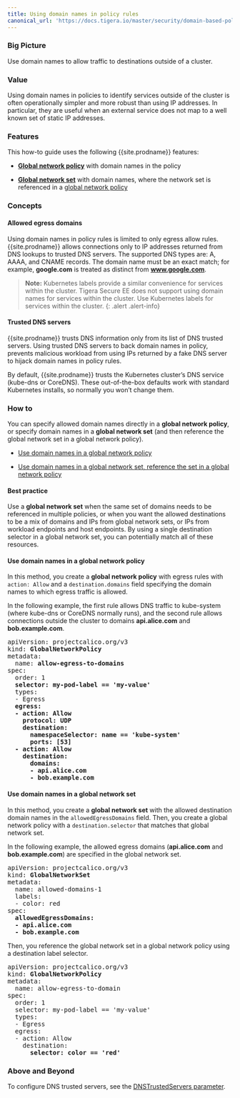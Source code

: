 ```yaml
---
title: Using domain names in policy rules
canonical_url: 'https://docs.tigera.io/master/security/domain-based-policy'
---
```


### Big Picture

Use domain names to allow traffic to destinations outside of a cluster.

### Value

Using domain names in policies to identify services outside of the
cluster is often operationally simpler and more robust than using IP
addresses. In particular, they are useful when an external service
does not map to a well known set of static IP addresses.

### Features

This how-to guide uses the following {{site.prodname}} features:

- [**Global network
  policy**]({{site.baseurl}}/{{page.version}}/reference/calicoctl/resources/globalnetworkpolicy)
  with domain names in the policy

- [**Global network
  set**]({{site.baseurl}}/{{page.version}}/reference/calicoctl/resources/globalnetworkset)
  with domain names, where the network set is referenced in a [global
  network
  policy]({{site.baseurl}}/{{page.version}}/reference/calicoctl/resources/globalnetworkpolicy)

### Concepts

#### Allowed egress domains

Using domain names in policy rules is limited to only egress allow
rules. {{site.prodname}} allows connections only to IP addresses
returned from DNS lookups to trusted DNS servers. The supported DNS
types are: A, AAAA, and CNAME records. The domain name must be an
exact match; for example, **google.com** is treated as distinct from
**www.google.com**.

> **Note:** Kubernetes labels provide a similar convenience for
> services within the cluster. Tigera Secure EE does not support using
> domain names for services within the cluster. Use Kubernetes labels
> for services within the cluster.
{: .alert .alert-info}

#### Trusted DNS servers

{{site.prodname}} trusts DNS information only from its list of DNS
trusted servers. Using trusted DNS servers to back domain names in
policy, prevents malicious workload from using IPs returned by a fake
DNS server to hijack domain names in policy rules.

By default, {{site.prodname}} trusts the Kubernetes cluster’s DNS
service (kube-dns or CoreDNS). These out-of-the-box defaults work with
standard Kubernetes installs, so normally you won’t change them.

### How to

You can specify allowed domain names directly in a **global network
policy**, or specify domain names in a **global network set** (and then
reference the global network set in a global network policy).

- [Use domain names in a global network
  policy](#use-domain-names-in-a-global-network-policy)

- [Use domain names in a global network set, reference the set in a
  global network policy](#use-domain-names-in-a-global-network-set)

#### Best practice

Use a **global network set** when the same set of domains needs to be
referenced in multiple policies, or when you want the allowed
destinations to be a mix of domains and IPs from global network sets,
or IPs from workload endpoints and host endpoints. By using a single
destination selector in a global network set, you can potentially
match all of these resources.

#### Use domain names in a global network policy

In this method, you create a **global network policy** with egress rules
with `action: Allow` and a `destination.domains` field specifying the
domain names to which egress traffic is allowed.

In the following example, the first rule allows DNS traffic to
kube-system (where kube-dns or CoreDNS normally runs), and the second
rule allows connections outside the cluster to domains **api.alice.com**
and **bob.example.com**.

<pre>
apiVersion: projectcalico.org/v3
kind: <b>GlobalNetworkPolicy</b>
metadata:
  name: <b>allow-egress-to-domains</b>
spec:
  order: 1
  <b>selector: my-pod-label == 'my-value'</b>
  types:
  - Egress
  <b>egress:
  - action: Allow
    protocol: UDP
    destination:
      namespaceSelector: name == 'kube-system'
      ports: [53]
  - action: Allow
    destination:
      domains:
      - api.alice.com
      - bob.example.com</b>
</pre>

#### Use domain names in a global network set

In this method, you create a **global network set** with the allowed
destination domain names in the `allowedEgressDomains` field. Then,
you create a global network policy with a `destination.selector` that
matches that global network set.

In the following example, the allowed egress domains
(**api.alice.com** and **bob.example.com**) are specified in the
global network set.

<pre>
apiVersion: projectcalico.org/v3
kind: <b>GlobalNetworkSet</b>
metadata:
  name: allowed-domains-1
  labels:
  - color: red
spec:
  <b>allowedEgressDomains:
  - api.alice.com
  - bob.example.com</b>
</pre>

Then, you reference the global network set in a global network policy using a destination label selector.

<pre>
apiVersion: projectcalico.org/v3
kind: <b>GlobalNetworkPolicy</b>
metadata:
  name: allow-egress-to-domain
spec:
  order: 1
  selector: my-pod-label == 'my-value'
  types:
  - Egress
  egress:
  - action: Allow
    destination:
      <b>selector: color == 'red'</b>
</pre>

### Above and Beyond

To configure DNS trusted servers, see the [DNSTrustedServers
parameter]({{site.baseurl}}/{{page.version}}/reference/felix/configuration).
